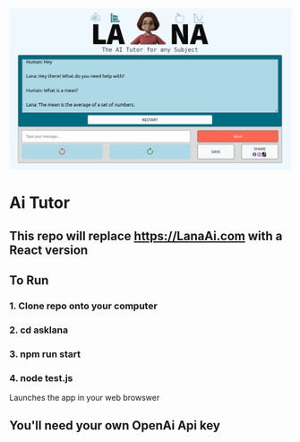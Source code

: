 <img src="https://github.com/Clark-Whitehead/asklana/blob/main/lana_ai_tutor.png?raw=true" width="800" alt="sample_output">

# Ai Tutor

## This repo will replace https://LanaAi.com with a React version

## To Run

### 1. Clone repo onto your computer

### 2. cd asklana

### 3. npm run start

### 4. node test.js

Launches the app in your web browswer

## You'll need your own OpenAi Api key
